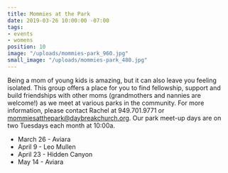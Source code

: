 ```yaml
---
title: Mommies at the Park
date: 2019-03-26 10:00:00 -07:00
tags:
- events
- womens
position: 10
image: "/uploads/mommies-park_960.jpg"
small_image: "/uploads/mommies-park_480.jpg"
---
```


Being a mom of young kids is amazing, but it can also leave you feeling isolated. This group offers a place for you to find fellowship, support and build friendships with other moms (grandmothers and nannies are welcome!) as we meet at various parks in the community. For more information, please contact Rachel at 949.701.9771 or <mommiesatthepark@daybreakchurch.org>.  Our park meet-up days are on two Tuesdays each month at 10:00a.

* March 26 - Aviara
* April 9 - Leo Mullen
* April 23 - Hidden Canyon
* May 14 - Aviara
